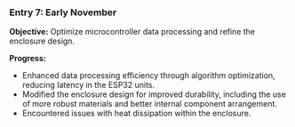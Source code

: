 ### Entry 7: Early November
**Objective:** Optimize microcontroller data processing and refine the enclosure design.

**Progress:**
- Enhanced data processing efficiency through algorithm optimization, reducing latency in the ESP32 units.
- Modified the enclosure design for improved durability, including the use of more robust materials and better internal component arrangement.
- Encountered issues with heat dissipation within the enclosure.
